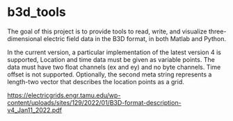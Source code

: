 # b3d_tools

The goal of this project is to provide tools to read, write, and visualize three-dimensional electric field data in the B3D format, in both Matlab and Python.

In the current version, a particular implementation of the latest version 4 is supported, Location and time data must be given as variable points. The data must have two float channels (ex and ey) and no byte channels. Time offset is not supported. Optionally, the second meta string represents a length-two vector that describes the location points as a grid.

https://electricgrids.engr.tamu.edu/wp-content/uploads/sites/129/2022/01/B3D-format-description-v4_Jan11_2022.pdf
